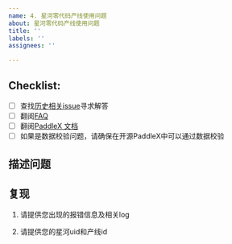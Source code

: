 ```yaml
---
name: 4. 星河零代码产线使用问题
about: 星河零代码产线使用问题
title: ''
labels: ''
assignees: ''

---
```


## Checklist:

- [ ] 查找[历史相关issue](https://github.com/PaddlePaddle/PaddleX/issues)寻求解答
- [ ] 翻阅[FAQ](https://paddlepaddle.github.io/PaddleX/main/FAQ.html)
- [ ] 翻阅[PaddleX 文档](https://paddlepaddle.github.io/PaddleX/main/index.html)
- [ ] 如果是数据校验问题，请确保在开源PaddleX中可以通过数据校验

## 描述问题

## 复现

1. 请提供您出现的报错信息及相关log

2. 请提供您的星河uid和产线id


